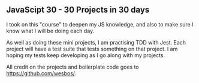 ## JavaScipt 30 - 30 Projects in 30 days

I took on this "course" to deepen my JS knowledge, and also to make sure I know what I will be doing each day.

As well as doing these mini projects, I am practising TDD with Jest. Each project will have a test suite that tests something on that project. I am hoping my tests keep developing as I go along with my projects.

All credit on the projects and boilerplate code goes to https://github.com/wesbos/.
